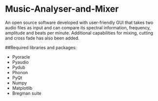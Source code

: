 # Music-Analyser-and-Mixer
An open source software developed with user-friendly GUI that takes two audio files as input and can compare its spectral information, frequency, amplitude and beats per minute. Additional capabilities for mixing, cutting and cross fade has also been added.

##Required libraries and packages:
* Pyoracle
* Pyaudio
* Pydub
* Phonon
* PyQt
* Numpy
* Matplotlib
* Bregman suite
